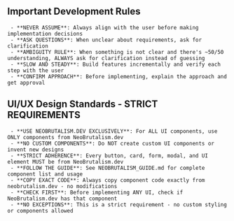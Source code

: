 ## Important Development Rules
     - **NEVER ASSUME**: Always align with the user before making implementation decisions
     - **ASK QUESTIONS**: When unclear about requirements, ask for clarification
     - **AMBIGUITY RULE**: When something is not clear and there's ~50/50 understanding, ALWAYS ask for clarification instead of guessing
     - **SLOW AND STEADY**: Build features incrementally and verify each step with the user
     - **CONFIRM APPROACH**: Before implementing, explain the approach and get approval

## UI/UX Design Standards - STRICT REQUIREMENTS
     - **USE NEOBRUTALISM.DEV EXCLUSIVELY**: For ALL UI components, use ONLY components from NeoBrutalism.dev
     - **NO CUSTOM COMPONENTS**: Do NOT create custom UI components or invent new designs
     - **STRICT ADHERENCE**: Every button, card, form, modal, and UI element MUST be from NeoBrutalism.dev
     - **FOLLOW THE GUIDE**: See NEOBRUTALISM_GUIDE.md for complete component list and usage
     - **COPY EXACT CODE**: Always copy component code exactly from neobrutalism.dev - no modifications
     - **CHECK FIRST**: Before implementing ANY UI, check if NeoBrutalism.dev has that component
     - **NO EXCEPTIONS**: This is a strict requirement - no custom styling or components allowed